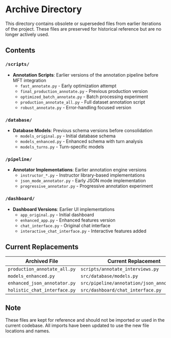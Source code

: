# Archive Directory

This directory contains obsolete or superseded files from earlier iterations of the project. These files are preserved for historical reference but are no longer actively used.

## Contents

### `/scripts/`
- **Annotation Scripts**: Earlier versions of the annotation pipeline before MFT integration
  - `fast_annotate.py` - Early optimization attempt
  - `final_production_annotate.py` - Previous production version
  - `optimized_batch_annotate.py` - Batch processing experiment
  - `production_annotate_all.py` - Full dataset annotation script
  - `robust_annotate.py` - Error-handling focused version

### `/database/`
- **Database Models**: Previous schema versions before consolidation
  - `models_original.py` - Initial database schema
  - `models_enhanced.py` - Enhanced schema with turn analysis
  - `models_turns.py` - Turn-specific models

### `/pipeline/`
- **Annotator Implementations**: Earlier annotation engine versions
  - `instructor_*.py` - Instructor library-based implementations
  - `json_mode_annotator.py` - Early JSON mode implementation
  - `progressive_annotator.py` - Progressive annotation experiment

### `/dashboard/`
- **Dashboard Versions**: Earlier UI implementations
  - `app_original.py` - Initial dashboard
  - `enhanced_app.py` - Enhanced features version
  - `chat_interface.py` - Original chat interface
  - `interactive_chat_interface.py` - Interactive features added

## Current Replacements

| Archived File | Current Replacement |
|--------------|-------------------|
| `production_annotate_all.py` | `scripts/annotate_interviews.py` |
| `models_enhanced.py` | `src/database/models.py` |
| `enhanced_json_annotator.py` | `src/pipeline/annotation/json_annotator.py` |
| `holistic_chat_interface.py` | `src/dashboard/chat_interface.py` |

## Note

These files are kept for reference and should not be imported or used in the current codebase. All imports have been updated to use the new file locations and names.